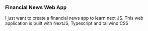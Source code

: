 ### Financial News Web App 
I just want to create a financial news app to learn next JS. 
This web application is built with NextJS, Typescript and tailwind CSS 